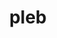 ---
category: 4-letters
denotation: null
name: pleb
reference_link: https://www.etymonline.com/word/pleb
root_language: null
root_name: null
title: pleb
type: free
word_sums:
- respelling: pleb
  sum: 'Pleb + '
---